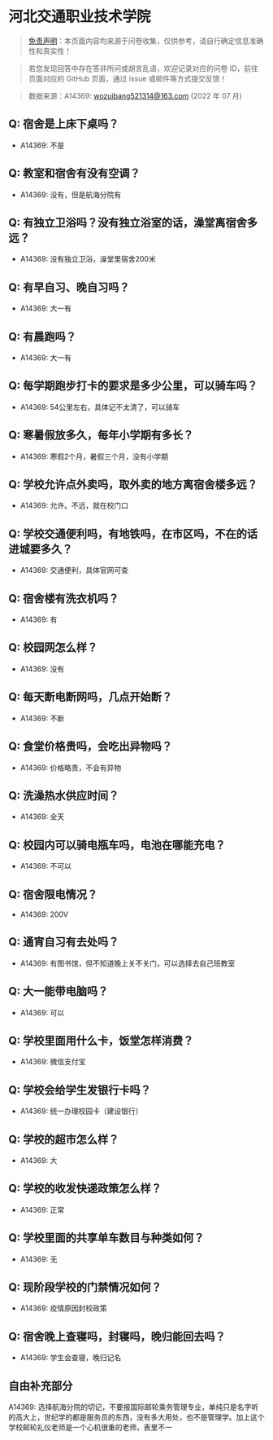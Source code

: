 # 河北交通职业技术学院

> [免责声明](https://colleges.chat/#_3)：本页面内容均来源于问卷收集，仅供参考，请自行确定信息准确性和真实性！

> 若您发现回答中存在答非所问或胡言乱语，欢迎记录对应的问卷 ID，前往页面对应的 GitHub 页面，通过 issue 或邮件等方式提交反馈！

> 数据来源：A14369: wozuibang521314@163.com (2022 年 07 月)

## Q: 宿舍是上床下桌吗？

- A14369: 不是

## Q: 教室和宿舍有没有空调？

- A14369: 没有，但是航海分院有

## Q: 有独立卫浴吗？没有独立浴室的话，澡堂离宿舍多远？

- A14369: 没有独立卫浴，澡堂里宿舍200米

## Q: 有早自习、晚自习吗？

- A14369: 大一有

## Q: 有晨跑吗？

- A14369: 大一有

## Q: 每学期跑步打卡的要求是多少公里，可以骑车吗？

- A14369: 54公里左右，具体记不太清了，可以骑车

## Q: 寒暑假放多久，每年小学期有多长？

- A14369: 寒假2个月，暑假三个月，没有小学期

## Q: 学校允许点外卖吗，取外卖的地方离宿舍楼多远？

- A14369: 允许。不远，就在校门口

## Q: 学校交通便利吗，有地铁吗，在市区吗，不在的话进城要多久？

- A14369: 交通便利，具体官网可查

## Q: 宿舍楼有洗衣机吗？

- A14369: 有

## Q: 校园网怎么样？

- A14369: 没有

## Q: 每天断电断网吗，几点开始断？

- A14369: 不断

## Q: 食堂价格贵吗，会吃出异物吗？

- A14369: 价格略贵，不会有异物

## Q: 洗澡热水供应时间？

- A14369: 全天

## Q: 校园内可以骑电瓶车吗，电池在哪能充电？

- A14369: 不可以

## Q: 宿舍限电情况？

- A14369: 200V

## Q: 通宵自习有去处吗？

- A14369: 有图书馆，但不知道晚上关不关门，可以选择去自己班教室

## Q: 大一能带电脑吗？

- A14369: 可以

## Q: 学校里面用什么卡，饭堂怎样消费？

- A14369: 微信支付宝

## Q: 学校会给学生发银行卡吗？

- A14369: 统一办理校园卡（建设银行）

## Q: 学校的超市怎么样？

- A14369: 大

## Q: 学校的收发快递政策怎么样？

- A14369: 正常

## Q: 学校里面的共享单车数目与种类如何？

- A14369: 无

## Q: 现阶段学校的门禁情况如何？

- A14369: 疫情原因封校政策

## Q: 宿舍晚上查寝吗，封寝吗，晚归能回去吗？

- A14369: 学生会查寝，晚归记名

## 自由补充部分

A14369: 选择航海分院的切记，不要报国际邮轮乘务管理专业，单纯只是名字听的高大上，世纪学的都是服务员的东西，没有多大用处，也不是管理学。加上这个学校邮轮礼仪老师是一个心机很重的老师，表里不一